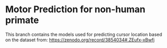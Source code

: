 # Motor Prediction for non-human primate

This branch contains the models used for predicting cursor location based on the dataset from: https://zenodo.org/record/3854034#.ZEufx-xBwfj


